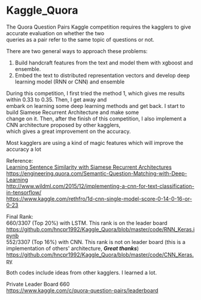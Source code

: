 # Kaggle_Quora

The Quora Question Pairs Kaggle competition requires the kagglers to give accurate evaluation on whether the two <br>
queries as a pair refer to the same topic of questions or not.

There are two general ways to approach these problems: <br>
1. Build handcraft features from the text and model them with xgboost and ensemble.<br>
2. Embed the text to distributed representation vectors and develop deep learning model (RNN or CNN) and ensemble <br>

During this competition, I first tried the method 1, which gives me results within 0.33 to 0.35. Then, I get away and <br>
embark on learning some deep learning methods and get back. I start to build Siamese Recurrent Architecture and make some <br>
change on it. Then, after the finish of this competition, I also implement a CNN architecture proposed by other kagglers, <br>
which gives a great improvement on the accuracy.<br>

Most kagglers are using a kind of magic features which will improve the accuracy a lot <br>

Reference: <br>
<a href="https://www.google.com/url?sa=t&rct=j&q=&esrc=s&source=web&cd=5&ved=0ahUKEwickJT52c_UAhVJ2IMKHdRXCuYQFgg6MAQ&url=https%3A%2F%2Fwww.cs.cmu.edu%2F~rsalakhu%2Fpapers%2Foneshot1.pdf&usg=AFQjCNEFB93X4PyZIriYa-iee1lL7250gQ&sig2=AExXqidnx0TpFyO1lb8dPA">Learning Sentence Similarity with Siamese Recurrent Architectures</a><br>
https://engineering.quora.com/Semantic-Question-Matching-with-Deep-Learning <br>
http://www.wildml.com/2015/12/implementing-a-cnn-for-text-classification-in-tensorflow/<br>
https://www.kaggle.com/rethfro/1d-cnn-single-model-score-0-14-0-16-or-0-23<br>

Final Rank:  <br>
660/3307 (Top 20%) with LSTM. This rank is on the leader board <br>
https://github.com/hncpr1992/Kaggle_Quora/blob/master/code/RNN_Keras.ipynb<br>
552/3307 (Top 16%) with CNN. This rank is not on leader board (this is a implementation of others' architecture, ***Great thanks***)<br>
https://github.com/hncpr1992/Kaggle_Quora/blob/master/code/CNN_Keras.py<br>

Both codes include ideas from other kagglers. I learned a lot.

Private Leader Board 660<br>
https://www.kaggle.com/c/quora-question-pairs/leaderboard
